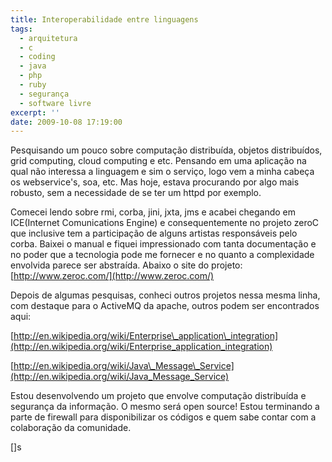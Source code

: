 ```yaml
---
title: Interoperabilidade entre linguagens
tags:
  - arquitetura
  - c
  - coding
  - java
  - php
  - ruby
  - segurança
  - software livre
excerpt: ''
date: 2009-10-08 17:19:00
---
```


<!-- @page { margin: 2cm } P { margin-bottom: 0.21cm } A:link { so-language: zxx } -->  

Pesquisando um pouco sobre computação distribuída, objetos distribuídos, grid computing, cloud computing e etc. Pensando em uma aplicação na qual não interessa a linguagem e sim o serviço, logo vem a minha cabeça os webservice's, soa, etc. Mas hoje, estava procurando por algo mais robusto, sem a necessidade de se ter um httpd por exemplo.  
  
Comecei lendo sobre rmi, corba, jini, jxta, jms e acabei chegando em ICE(Internet Comunications Engine) e consequentemente no projeto zeroC que inclusive tem a participação de alguns artistas responsáveis pelo corba. Baixei o manual e fiquei impressionado com tanta documentação e no poder que a tecnologia pode me fornecer e no quanto a complexidade envolvida parece ser abstraída. Abaixo o site do projeto:  
[http://www.zeroc.com/](http://www.zeroc.com/)  

  
Depois de algumas pesquisas, conheci outros projetos nessa mesma linha, com destaque para o ActiveMQ da apache, outros podem ser encontrados aqui:  

[http://en.wikipedia.org/wiki/Enterprise\_application\_integration](http://en.wikipedia.org/wiki/Enterprise_application_integration)  

[http://en.wikipedia.org/wiki/Java\_Message\_Service](http://en.wikipedia.org/wiki/Java_Message_Service)  

  
Estou desenvolvendo um projeto que envolve computação distribuída e segurança da informação. O mesmo será open source! Estou terminando a parte de firewall para disponibilizar os códigos e quem sabe contar com a colaboração da comunidade.  

\[\]s